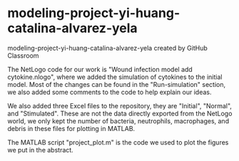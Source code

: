 # modeling-project-yi-huang-catalina-alvarez-yela
modeling-project-yi-huang-catalina-alvarez-yela created by GitHub Classroom

The NetLogo code for our work is "Wound infection model add cytokine.nlogo", where we added the simulation of cytokines to the initial model. 
Most of the changes can be found in the "Run-simulation" section, we also added some comments to the code to help explain our ideas.

We also added three Excel files to the repository, they are "Initial", "Normal", and "Stimulated". These are not the data directly exported from the NetLogo world, 
we only kept the number of bacteria, neutrophils, macrophages, and debris in these files for plotting in MATLAB.

The MATLAB script "project_plot.m" is the code we used to plot the figures we put in the abstract.
